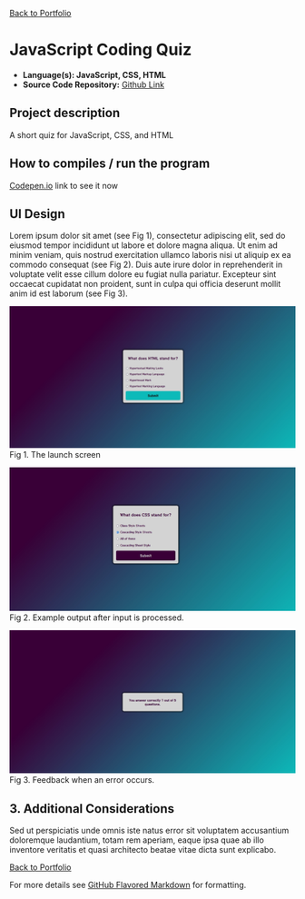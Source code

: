 [Back to Portfolio](./)

JavaScript Coding Quiz
===============

-   **Language(s): JavaScript, CSS, HTML**
-   **Source Code Repository:** [Github Link](https://github.com/ckyleflynndev/JS_CodingQuizApp)  
   

## Project description

A short quiz for JavaScript, CSS, and HTML

## How to compiles / run the program


[Codepen.io](https://codepen.io/Ckflynndev/pen/gOWvdOy?editors=0100) link to see it now


## UI Design

Lorem ipsum dolor sit amet (see Fig 1), consectetur adipiscing elit, sed do eiusmod tempor incididunt ut labore et dolore magna aliqua. Ut enim ad minim veniam, quis nostrud exercitation ullamco laboris nisi ut aliquip ex ea commodo consequat (see Fig 2). Duis aute irure dolor in reprehenderit in voluptate velit esse cillum dolore eu fugiat nulla pariatur. Excepteur sint occaecat cupidatat non proident, sunt in culpa qui officia deserunt mollit anim id est laborum (see Fig 3).

![screenshot](images/quizAppPics/quizAppfig1.jpg)
Fig 1. The launch screen

![screenshot](images/quizAppPics/quizAppfig2.jpg)
Fig 2. Example output after input is processed.

![screenshot](images/quizAppPics/quizAppfig3.jpg)
Fig 3. Feedback when an error occurs.

## 3. Additional Considerations

Sed ut perspiciatis unde omnis iste natus error sit voluptatem accusantium doloremque laudantium, totam rem aperiam, eaque ipsa quae ab illo inventore veritatis et quasi architecto beatae vitae dicta sunt explicabo. 

[Back to Portfolio](./)

For more details see [GitHub Flavored Markdown](https://guides.github.com/features/mastering-markdown/) for formatting.


